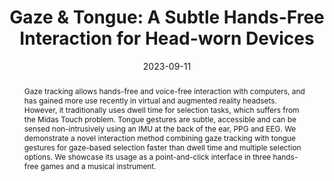 ---
title: "Gaze & Tongue: A Subtle Hands-Free Interaction for Head-worn Devices"
teaser: "/images/tongue-games.png"
date: "2023-09-11"
collection: publications
authors: "<b>Tan Gemicioglu</b>, R. Michael Winters, Yu-Te Wang, Thomas M. Gable, Ann Paradiso, Ivan J. Tashev"
venue: "Extended Abstracts of the 2023 CHI Conference on Human Factors in Computing Systems"
abstract: "Gaze tracking allows hands-free and voice-free interaction with computers, and has gained more use recently in virtual and augmented reality headsets. However, it traditionally uses dwell time for selection tasks, which suffers from the Midas Touch problem. Tongue gestures are subtle, accessible and can be sensed non-intrusively using an IMU at the back of the ear, PPG and EEG. We demonstrate a novel interaction method combining gaze tracking with tongue gestures for gaze-based selection faster than dwell time and multiple selection options. We showcase its usage as a point-and-click interface in three hands-free games and a musical instrument."
link: "/files/papers/Tongue_Gestures_CHI_2023_Interactivity.pdf"
category: demo
tags: [sensing, subtle-interaction, gaze, gesture]
links:
- [doi, doi, https://doi.org/10.1145/3544549.3583930]
- [paper, pdf, /files/papers/Tongue_Gestures_CHI_2023_Interactivity.pdf]
---